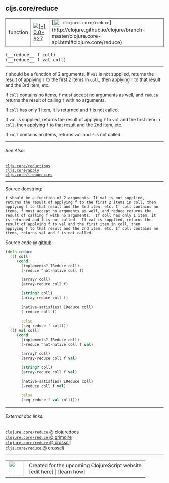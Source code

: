 ## cljs.core/reduce



 <table border="1">
<tr>
<td>function</td>
<td><a href="https://github.com/cljsinfo/cljs-api-docs/tree/0.0-927"><img valign="middle" alt="[+] 0.0-927" title="Added in 0.0-927" src="https://img.shields.io/badge/+-0.0--927-lightgrey.svg"></a> </td>
<td>
[<img height="24px" valign="middle" src="http://i.imgur.com/1GjPKvB.png"> <samp>clojure.core/reduce</samp>](http://clojure.github.io/clojure/branch-master/clojure.core-api.html#clojure.core/reduce)
</td>
</tr>
</table>


 <samp>
(__reduce__ f coll)<br>
</samp>
 <samp>
(__reduce__ f val coll)<br>
</samp>

---

`f` should be a function of 2 arguments. If `val` is not supplied, returns the
result of applying `f` to the first 2 items in `coll`, then applying `f` to that
result and the 3rd item, etc.

If `coll` contains no items, `f` must accept no arguments as well, and `reduce`
returns the result of calling `f` with no arguments.

If `coll` has only 1 item, it is returned and `f` is not called.

If `val` is supplied, returns the result of applying `f` to `val` and the first
item in `coll`, then applying `f` to that result and the 2nd item, etc.

If `coll` contains no items, returns `val` and `f` is not called.

---


###### See Also:

[`cljs.core/reductions`](cljs.core_reductions.md)<br>
[`cljs.core/apply`](cljs.core_apply.md)<br>
[`cljs.core/frequencies`](cljs.core_frequencies.md)<br>

---


Source docstring:

```
f should be a function of 2 arguments. If val is not supplied,
returns the result of applying f to the first 2 items in coll, then
applying f to that result and the 3rd item, etc. If coll contains no
items, f must accept no arguments as well, and reduce returns the
result of calling f with no arguments.  If coll has only 1 item, it
is returned and f is not called.  If val is supplied, returns the
result of applying f to val and the first item in coll, then
applying f to that result and the 2nd item, etc. If coll contains no
items, returns val and f is not called.
```


Source code @ [github](https://github.com/clojure/clojurescript/blob/r2227/src/cljs/cljs/core.cljs#L1400-L1441):

```clj
(defn reduce
  ([f coll]
     (cond
       (implements? IReduce coll)
       (-reduce ^not-native coll f)

       (array? coll)
       (array-reduce coll f)

       (string? coll)
       (array-reduce coll f)
       
       (native-satisfies? IReduce coll)
       (-reduce coll f)

       :else
       (seq-reduce f coll)))
  ([f val coll]
     (cond
       (implements? IReduce coll)
       (-reduce ^not-native coll f val)

       (array? coll)
       (array-reduce coll f val)
      
       (string? coll)
       (array-reduce coll f val)
       
       (native-satisfies? IReduce coll)
       (-reduce coll f val)

       :else
       (seq-reduce f val coll))))
```

<!--
Repo - tag - source tree - lines:

 <pre>
clojurescript @ r2227
└── src
    └── cljs
        └── cljs
            └── <ins>[core.cljs:1400-1441](https://github.com/clojure/clojurescript/blob/r2227/src/cljs/cljs/core.cljs#L1400-L1441)</ins>
</pre>

-->

---



###### External doc links:

[`clojure.core/reduce` @ clojuredocs](http://clojuredocs.org/clojure.core/reduce)<br>
[`clojure.core/reduce` @ grimoire](http://conj.io/store/v1/org.clojure/clojure/1.7.0-beta3/clj/clojure.core/reduce/)<br>
[`clojure.core/reduce` @ crossclj](http://crossclj.info/fun/clojure.core/reduce.html)<br>
[`cljs.core/reduce` @ crossclj](http://crossclj.info/fun/cljs.core.cljs/reduce.html)<br>

---

 <table>
<tr><td>
<img valign="middle" align="right" width="48px" src="http://i.imgur.com/Hi20huC.png">
</td><td>
Created for the upcoming ClojureScript website.<br>
[edit here] | [learn how]
</td></tr></table>

[edit here]:https://github.com/cljsinfo/cljs-api-docs/blob/master/cljsdoc/cljs.core_reduce.cljsdoc
[learn how]:https://github.com/cljsinfo/cljs-api-docs/wiki/cljsdoc-files

<!--

This information was too distracting to show to readers, but I'll leave it
commented here since it is helpful to:

- pretty-print the data used to generate this document
- and show how to retrieve that data



The API data for this symbol:

```clj
{:description "`f` should be a function of 2 arguments. If `val` is not supplied, returns the\nresult of applying `f` to the first 2 items in `coll`, then applying `f` to that\nresult and the 3rd item, etc.\n\nIf `coll` contains no items, `f` must accept no arguments as well, and `reduce`\nreturns the result of calling `f` with no arguments.\n\nIf `coll` has only 1 item, it is returned and `f` is not called.\n\nIf `val` is supplied, returns the result of applying `f` to `val` and the first\nitem in `coll`, then applying `f` to that result and the 2nd item, etc.\n\nIf `coll` contains no items, returns `val` and `f` is not called.",
 :ns "cljs.core",
 :name "reduce",
 :signature ["[f coll]" "[f val coll]"],
 :history [["+" "0.0-927"]],
 :type "function",
 :related ["cljs.core/reductions"
           "cljs.core/apply"
           "cljs.core/frequencies"],
 :full-name-encode "cljs.core_reduce",
 :source {:code "(defn reduce\n  ([f coll]\n     (cond\n       (implements? IReduce coll)\n       (-reduce ^not-native coll f)\n\n       (array? coll)\n       (array-reduce coll f)\n\n       (string? coll)\n       (array-reduce coll f)\n       \n       (native-satisfies? IReduce coll)\n       (-reduce coll f)\n\n       :else\n       (seq-reduce f coll)))\n  ([f val coll]\n     (cond\n       (implements? IReduce coll)\n       (-reduce ^not-native coll f val)\n\n       (array? coll)\n       (array-reduce coll f val)\n      \n       (string? coll)\n       (array-reduce coll f val)\n       \n       (native-satisfies? IReduce coll)\n       (-reduce coll f val)\n\n       :else\n       (seq-reduce f val coll))))",
          :title "Source code",
          :repo "clojurescript",
          :tag "r2227",
          :filename "src/cljs/cljs/core.cljs",
          :lines [1400 1441]},
 :full-name "cljs.core/reduce",
 :clj-symbol "clojure.core/reduce",
 :docstring "f should be a function of 2 arguments. If val is not supplied,\nreturns the result of applying f to the first 2 items in coll, then\napplying f to that result and the 3rd item, etc. If coll contains no\nitems, f must accept no arguments as well, and reduce returns the\nresult of calling f with no arguments.  If coll has only 1 item, it\nis returned and f is not called.  If val is supplied, returns the\nresult of applying f to val and the first item in coll, then\napplying f to that result and the 2nd item, etc. If coll contains no\nitems, returns val and f is not called."}

```

Retrieve the API data for this symbol:

```clj
;; from Clojure REPL
(require '[clojure.edn :as edn])
(-> (slurp "https://raw.githubusercontent.com/cljsinfo/cljs-api-docs/catalog/cljs-api.edn")
    (edn/read-string)
    (get-in [:symbols "cljs.core/reduce"]))
```

-->

